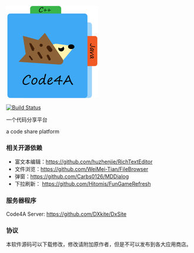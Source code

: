 

![Icon](code4a.svg)

[![Build Status](https://travis-ci.org/TTHHR/code4a.svg?branch=master)](https://travis-ci.org/TTHHR/code4a)

一个代码分享平台

a code share platform

### 相关开源依赖

- 富文本编辑：https://github.com/huzhenjie/RichTextEditor
- 文件浏览：https://github.com/WeiMei-Tian/FileBrowser
- 弹窗：https://github.com/Carbs0126/MDDialog
- 下拉刷新： https://github.com/Hitomis/FunGameRefresh

### 服务器程序
Code4A Server: https://github.com/DXkite/DxSite

### 协议

本软件源码可以下载修改，修改请附加原作者，但是不可以发布到各大应用商店。
